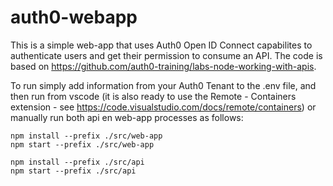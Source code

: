 # auth0-webapp

This is a simple web-app that uses Auth0 Open ID Connect capabilites to authenticate users and get their permission to consume an API. The code is based on https://github.com/auth0-training/labs-node-working-with-apis.

To run simply add information from your Auth0 Tenant to the .env file, and then run from vscode (it is also ready to use the Remote - Containers extension - see https://code.visualstudio.com/docs/remote/containers) or manually run both api en web-app processes as follows:

```
npm install --prefix ./src/web-app
npm start --prefix ./src/web-app
```

```
npm install --prefix ./src/api
npm start --prefix ./src/api
```
